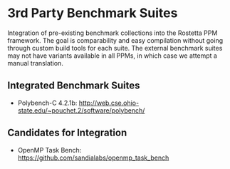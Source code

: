 3rd Party Benchmark Suites
==========================
Integration of pre-existing benchmark collections into the Rostetta PPM framework. The goal is comparability and easy compilation without going through custom build tools for each suite.
The external benchmark suites may not have variants available in all PPMs, in which case we attempt a manual translation.

Integrated Benchmark Suites
---------------------------
 * Polybench-C 4.2.1b: http://web.cse.ohio-state.edu/~pouchet.2/software/polybench/

Candidates for Integration
--------------------------
 * OpenMP Task Bench: https://github.com/sandialabs/openmp_task_bench
